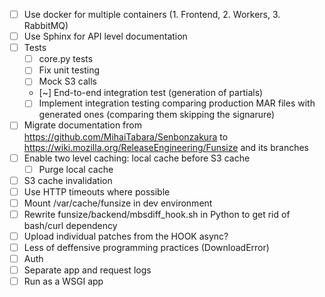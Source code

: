 - [ ] Use docker for multiple containers (1. Frontend, 2. Workers, 3. RabbitMQ)
- [ ] Use Sphinx for API level documentation
- [ ] Tests
  - [ ] core.py tests
  - [ ] Fix unit testing
  - [ ] Mock S3 calls
  - [~] End-to-end integration test (generation of partials)
  - [ ] Implement integration testing comparing production MAR files with generated ones (comparing them skipping the signarure)
- [ ] Migrate documentation from https://github.com/MihaiTabara/Senbonzakura to https://wiki.mozilla.org/ReleaseEngineering/Funsize and its branches
- [ ] Enable two level caching: local cache before S3 cache
  - [ ] Purge local cache
- [ ] S3 cache invalidation
- [ ] Use HTTP timeouts where possible
- [ ] Mount /var/cache/funsize in dev environment
- [ ] Rewrite funsize/backend/mbsdiff_hook.sh in Python to get rid of bash/curl dependency
- [ ] Upload individual patches from the HOOK async?
- [ ] Less of deffensive programming practices (DownloadError)
- [ ] Auth
- [ ] Separate app and request logs
- [ ] Run as a WSGI app
